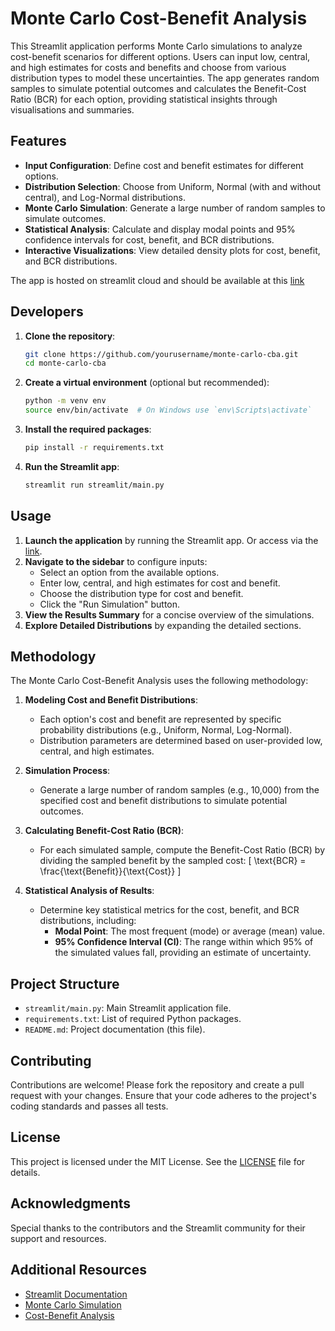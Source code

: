# Monte Carlo Cost-Benefit Analysis

This Streamlit application performs Monte Carlo simulations to analyze cost-benefit scenarios for different options. Users can input low, central, and high estimates for costs and benefits and choose from various distribution types to model these uncertainties. The app generates random samples to simulate potential outcomes and calculates the Benefit-Cost Ratio (BCR) for each option, providing statistical insights through visualisations and summaries.

## Features

- **Input Configuration**: Define cost and benefit estimates for different options.
- **Distribution Selection**: Choose from Uniform, Normal (with and without central), and Log-Normal distributions.
- **Monte Carlo Simulation**: Generate a large number of random samples to simulate outcomes.
- **Statistical Analysis**: Calculate and display modal points and 95% confidence intervals for cost, benefit, and BCR distributions.
- **Interactive Visualizations**: View detailed density plots for cost, benefit, and BCR distributions.

The app is hosted on streamlit cloud and should be available at this [link](https://montecarloforcbaapp-xsu4ple9usmhrq6xrevewo.streamlit.app/)

## Developers

1. **Clone the repository**:

    ```bash
    git clone https://github.com/yourusername/monte-carlo-cba.git
    cd monte-carlo-cba
    ```

2. **Create a virtual environment** (optional but recommended):

    ```bash
    python -m venv env
    source env/bin/activate  # On Windows use `env\Scripts\activate`
    ```

3. **Install the required packages**:

    ```bash
    pip install -r requirements.txt
    ```

4. **Run the Streamlit app**:

    ```bash
    streamlit run streamlit/main.py
    ```

## Usage

1. **Launch the application** by running the Streamlit app. Or access via the [link](https://montecarloforcbaapp-xsu4ple9usmhrq6xrevewo.streamlit.app/).
2. **Navigate to the sidebar** to configure inputs:
   - Select an option from the available options.
   - Enter low, central, and high estimates for cost and benefit.
   - Choose the distribution type for cost and benefit.
   - Click the "Run Simulation" button.
3. **View the Results Summary** for a concise overview of the simulations.
4. **Explore Detailed Distributions** by expanding the detailed sections.

## Methodology

The Monte Carlo Cost-Benefit Analysis uses the following methodology:

1. **Modeling Cost and Benefit Distributions**:
   - Each option's cost and benefit are represented by specific probability distributions (e.g., Uniform, Normal, Log-Normal).
   - Distribution parameters are determined based on user-provided low, central, and high estimates.

2. **Simulation Process**:
   - Generate a large number of random samples (e.g., 10,000) from the specified cost and benefit distributions to simulate potential outcomes.

3. **Calculating Benefit-Cost Ratio (BCR)**:
   - For each simulated sample, compute the Benefit-Cost Ratio (BCR) by dividing the sampled benefit by the sampled cost:
     \[
     \text{BCR} = \frac{\text{Benefit}}{\text{Cost}}
     \]

4. **Statistical Analysis of Results**:
   - Determine key statistical metrics for the cost, benefit, and BCR distributions, including:
     - **Modal Point**: The most frequent (mode) or average (mean) value.
     - **95% Confidence Interval (CI)**: The range within which 95% of the simulated values fall, providing an estimate of uncertainty.

## Project Structure

- `streamlit/main.py`: Main Streamlit application file.
- `requirements.txt`: List of required Python packages.
- `README.md`: Project documentation (this file).

## Contributing

Contributions are welcome! Please fork the repository and create a pull request with your changes. Ensure that your code adheres to the project's coding standards and passes all tests.

## License

This project is licensed under the MIT License. See the [LICENSE](LICENSE) file for details.

## Acknowledgments

Special thanks to the contributors and the Streamlit community for their support and resources.

## Additional Resources

- [Streamlit Documentation](https://docs.streamlit.io/)
- [Monte Carlo Simulation](https://en.wikipedia.org/wiki/Monte_Carlo_method)
- [Cost-Benefit Analysis](https://en.wikipedia.org/wiki/Cost%E2%80%93benefit_analysis)

